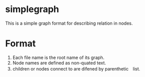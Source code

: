 simplegraph
===========

This is a simple graph format for describing relation in nodes.


Format
======
1. Each file name is the root name of its graph.
2. Node names are defined as non-quated text.
3. children or nodes connect to are difened by parenthetic　list.

